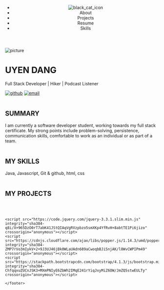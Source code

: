 
<html>
  <header>
  <meta charset="utf-8">
  <meta name="viewport" content="width=device-width, initial-scale=1, shrink-to-fit=no">
  <link href="https://cdn.jsdelivr.net/npm/bootstrap@5.1.0/dist/css/bootstrap.min.css" rel="stylesheet" integrity="sha384-KyZXEAg3QhqLMpG8r+8fhAXLRk2vvoC2f3B09zVXn8CA5QIVfZOJ3BCsw2P0p/We" crossorigin="anonymous">
  <link rel="stylesheet" href="style.css">
  <ul class="list-inline">
    <li class="list-inline-item" id="icon"><img src="/Users/Aristocat/Desktop/Generations/PortfolioPage/myPortfolio/Image/icon.jpg" alt="black_cat_icon" class="rounded-circle"></li>
    <li class="list-inline-item" id="text">About</li>
    <li class="list-inline-item" id="text">Projects</li>
    <li class="list-inline-item" id="text">Resume</li>
    <li class="list-inline-item" id="text">Skills</li>
  </ul>
  </div>
  </header>

  <body>
    <div class="container">
    <img src="/" alt="picture" class="rounded-circle">
    <h1>UYEN DANG</h1>
    <p>Full Stack Developer | Hiker | Podcast Listener</p>
    <a href="https://github.com/uyentdang"><img src="/Users/Aristocat/Desktop/Generations/PortfolioPage/myPortfolio/Image/Github.png" alt="github" class="rounded-circle id="github"></a>
    <a href="mailto:mqt129@gmail.com"><img src="/Users/Aristocat/Desktop/Generations/PortfolioPage/myPortfolio/Image/Email.png" alt="email" class="rounded-circle"></a>
    <br>
    <br>
    <h2>SUMMARY</h2>
    I am currently a software developer student, working towards my full stack certificate. My strong points include problem-solving, persistence, communication skills, comfortable to work as an individual or as part of a team.
    <br>
    <br>
    <h2>MY SKILLS</h2>
      Java,
      Javascript,
      Git & github,
      html,
      css
      <br>
      <br>
    <h2>MY PROJECTS</h2>
    <br>
    <br>
    </div>



    <script src="https://code.jquery.com/jquery-3.3.1.slim.min.js" integrity="sha384-q8i/X+965DzO0rT7abK41JStQIAqVgRVzpbzo5smXKp4YfRvH+8abtTE1Pi6jizo" crossorigin="anonymous"></script>
    <script src="https://cdnjs.cloudflare.com/ajax/libs/popper.js/1.14.3/umd/popper.min.js" integrity="sha384-ZMP7rVo3mIykV+2+9J3UJ46jBk0WLaUAdn689aCwoqbBJiSnjAK/l8WvCWPIPm49" crossorigin="anonymous"></script>
    <script src="https://stackpath.bootstrapcdn.com/bootstrap/4.1.3/js/bootstrap.min.js" integrity="sha384-ChfqqxuZUCnJSK3+MXmPNIyE6ZbWh2IMqE241rYiqJxyMiZ6OW/JmZQ5stwEULTy" crossorigin="anonymous"></script>
  </body>

  <footer>

    </footer>

  </html>
